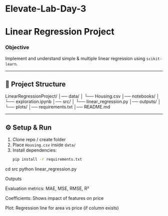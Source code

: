 
# Elevate-Lab-Day-3

# Linear Regression Project

### Objective
Implement and understand simple & multiple linear regression using `scikit-learn`.

---

## 📂 Project Structure

LinearRegressionProject/
│── data/
│ └── Housing.csv
│── notebooks/
│ └── exploration.ipynb
│── src/
│ └── linear_regression.py
│── outputs/
│ └── plots/
│── requirements.txt
│── README.md


---

## ⚙️ Setup & Run
1. Clone repo / create folder  
2. Place `Housing.csv` inside `data/`  
3. Install dependencies:
   ```bash
   pip install -r requirements.txt

cd src
python linear_regression.py

Outputs

Evaluation metrics: MAE, MSE, RMSE, R²

Coefficients: Shows impact of features on price

Plot: Regression line for area vs price (if column exists)

